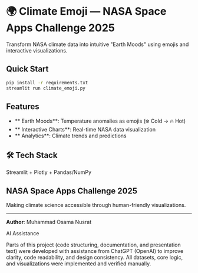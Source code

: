 # 🌍 Climate Emoji — NASA Space Apps Challenge 2025

Transform NASA climate data into intuitive "Earth Moods" using emojis and interactive visualizations.

##  Quick Start

```bash
pip install -r requirements.txt
streamlit run climate_emoji.py
```

## Features

- ** Earth Moods**: Temperature anomalies as emojis (❄️ Cold → 🔥 Hot)
- ** Interactive Charts**: Real-time NASA data visualization
- ** Analytics**: Climate trends and predictions

## 🛠️ Tech Stack

Streamlit + Plotly + Pandas/NumPy

## NASA Space Apps Challenge 2025

Making climate science accessible through human-friendly visualizations.

---

**Author**: Muhammad Osama Nusrat

AI Assistance

Parts of this project (code structuring, documentation, and presentation text) were developed with assistance from ChatGPT (OpenAI) to improve clarity, code readability, and design consistency.
All datasets, core logic, and visualizations were implemented and verified manually.
